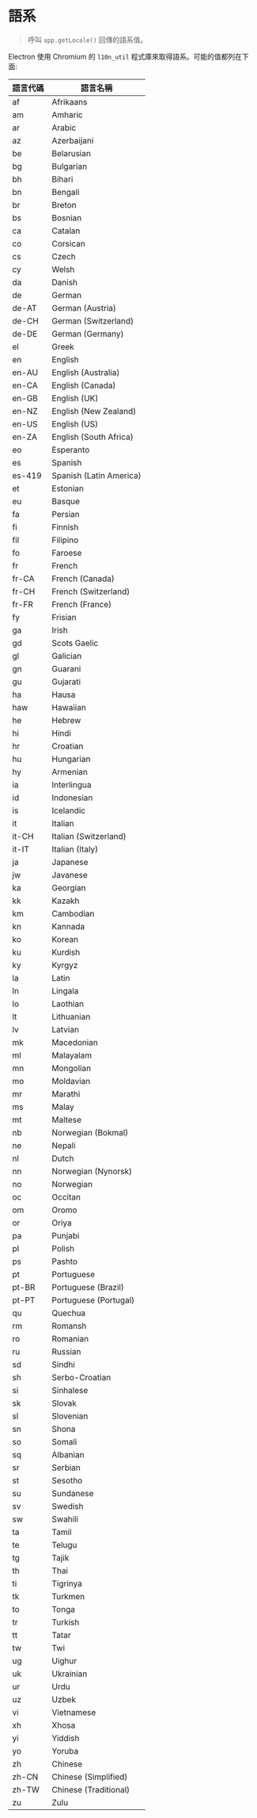 # 語系

> 呼叫 `app.getLocale()` 回傳的語系值。

Electron 使用 Chromium 的 `l10n_util` 程式庫來取得語系。可能的值都列在下面:

| 語言代碼   | 語言名稱                    |
| ------ | ----------------------- |
| af     | Afrikaans               |
| am     | Amharic                 |
| ar     | Arabic                  |
| az     | Azerbaijani             |
| be     | Belarusian              |
| bg     | Bulgarian               |
| bh     | Bihari                  |
| bn     | Bengali                 |
| br     | Breton                  |
| bs     | Bosnian                 |
| ca     | Catalan                 |
| co     | Corsican                |
| cs     | Czech                   |
| cy     | Welsh                   |
| da     | Danish                  |
| de     | German                  |
| de-AT  | German (Austria)        |
| de-CH  | German (Switzerland)    |
| de-DE  | German (Germany)        |
| el     | Greek                   |
| en     | English                 |
| en-AU  | English (Australia)     |
| en-CA  | English (Canada)        |
| en-GB  | English (UK)            |
| en-NZ  | English (New Zealand)   |
| en-US  | English (US)            |
| en-ZA  | English (South Africa)  |
| eo     | Esperanto               |
| es     | Spanish                 |
| es-419 | Spanish (Latin America) |
| et     | Estonian                |
| eu     | Basque                  |
| fa     | Persian                 |
| fi     | Finnish                 |
| fil    | Filipino                |
| fo     | Faroese                 |
| fr     | French                  |
| fr-CA  | French (Canada)         |
| fr-CH  | French (Switzerland)    |
| fr-FR  | French (France)         |
| fy     | Frisian                 |
| ga     | Irish                   |
| gd     | Scots Gaelic            |
| gl     | Galician                |
| gn     | Guarani                 |
| gu     | Gujarati                |
| ha     | Hausa                   |
| haw    | Hawaiian                |
| he     | Hebrew                  |
| hi     | Hindi                   |
| hr     | Croatian                |
| hu     | Hungarian               |
| hy     | Armenian                |
| ia     | Interlingua             |
| id     | Indonesian              |
| is     | Icelandic               |
| it     | Italian                 |
| it-CH  | Italian (Switzerland)   |
| it-IT  | Italian (Italy)         |
| ja     | Japanese                |
| jw     | Javanese                |
| ka     | Georgian                |
| kk     | Kazakh                  |
| km     | Cambodian               |
| kn     | Kannada                 |
| ko     | Korean                  |
| ku     | Kurdish                 |
| ky     | Kyrgyz                  |
| la     | Latin                   |
| ln     | Lingala                 |
| lo     | Laothian                |
| lt     | Lithuanian              |
| lv     | Latvian                 |
| mk     | Macedonian              |
| ml     | Malayalam               |
| mn     | Mongolian               |
| mo     | Moldavian               |
| mr     | Marathi                 |
| ms     | Malay                   |
| mt     | Maltese                 |
| nb     | Norwegian (Bokmal)      |
| ne     | Nepali                  |
| nl     | Dutch                   |
| nn     | Norwegian (Nynorsk)     |
| no     | Norwegian               |
| oc     | Occitan                 |
| om     | Oromo                   |
| or     | Oriya                   |
| pa     | Punjabi                 |
| pl     | Polish                  |
| ps     | Pashto                  |
| pt     | Portuguese              |
| pt-BR  | Portuguese (Brazil)     |
| pt-PT  | Portuguese (Portugal)   |
| qu     | Quechua                 |
| rm     | Romansh                 |
| ro     | Romanian                |
| ru     | Russian                 |
| sd     | Sindhi                  |
| sh     | Serbo-Croatian          |
| si     | Sinhalese               |
| sk     | Slovak                  |
| sl     | Slovenian               |
| sn     | Shona                   |
| so     | Somali                  |
| sq     | Albanian                |
| sr     | Serbian                 |
| st     | Sesotho                 |
| su     | Sundanese               |
| sv     | Swedish                 |
| sw     | Swahili                 |
| ta     | Tamil                   |
| te     | Telugu                  |
| tg     | Tajik                   |
| th     | Thai                    |
| ti     | Tigrinya                |
| tk     | Turkmen                 |
| to     | Tonga                   |
| tr     | Turkish                 |
| tt     | Tatar                   |
| tw     | Twi                     |
| ug     | Uighur                  |
| uk     | Ukrainian               |
| ur     | Urdu                    |
| uz     | Uzbek                   |
| vi     | Vietnamese              |
| xh     | Xhosa                   |
| yi     | Yiddish                 |
| yo     | Yoruba                  |
| zh     | Chinese                 |
| zh-CN  | Chinese (Simplified)    |
| zh-TW  | Chinese (Traditional)   |
| zu     | Zulu                    |